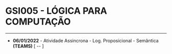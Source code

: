# GSI005 - LÓGICA PARA COMPUTAÇÃO
---

  - **06/01/2022** - Atividade Assincrona - Log. Proposicional - Semântica **(TEAMS)** [ -- ]